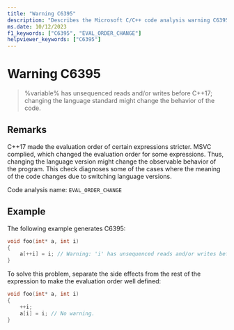 ```yaml
---
title: "Warning C6395"
description: "Describes the Microsoft C/C++ code analysis warning C6395, its causes, and how to address it."
ms.date: 10/12/2023
f1_keywords: ["C6395", "EVAL_ORDER_CHANGE"]
helpviewer_keywords: ["C6395"]
---
```

# Warning C6395

> %variable% has unsequenced reads and/or writes before C++17; changing the language standard might change the behavior of the code.

## Remarks

C++17 made the evaluation order of certain expressions stricter. MSVC complied, which changed the evaluation order for some expressions. Thus, changing the language version might change the observable behavior of the program. This check diagnoses some of the cases where the meaning of the code changes due to switching language versions.

Code analysis name: `EVAL_ORDER_CHANGE`

## Example

The following example generates C6395:

```cpp
void foo(int* a, int i)
{
    a[++i] = i; // Warning: 'i' has unsequenced reads and/or writes before C++17; changing the language standard might change the behavior of the code
}
```

To solve this problem, separate the side effects from the rest of the expression to make the evaluation order well defined:

```cpp
void foo(int* a, int i)
{
    ++i;
    a[i] = i; // No warning.
}
```
